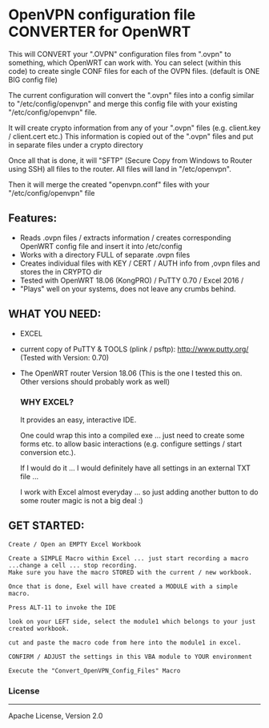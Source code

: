 #  OpenVPN configuration file CONVERTER for OpenWRT

 This will CONVERT your ".OVPN" configuration files from "<vpn config file>.ovpn" to something, which
 OpenWRT can work with. You can select (within this code) to create single CONF files for each of the OVPN files. (default is ONE BIG config file)

 The current configuration will convert the ".ovpn" files into a config similar to "/etc/config/openvpn" and merge this config file with your existing "/etc/config/openvpn" file.
 
 It will create crypto information from any of your ".ovpn" files (e.g. client.key / client.cert etc.) This information is copied out of the ".ovpn" files and put in separate files under a crypto directory

 Once all that is done, it will "SFTP" (Secure Copy from Windows to Router using SSH) all files to the router. All files will land in "/etc/openvpn".
 
 Then it will merge the created "openvpn.conf" files with your "/etc/config/openvpn" file
 
 ## Features:
 
 - Reads .ovpn files / extracts information / creates corresponding OpenWRT config file and insert it into /etc/config
 - Works with a directory FULL of separate .ovpn files
 - Creates individual files with KEY / CERT / AUTH info from ,ovpn files and stores the in CRYPTO dir
 - Tested with OpenWRT 18.06 (KongPRO) / PuTTY 0.70 / Excel 2016 / 
 - "Plays" well on your systems, does not leave any crumbs behind.

 ## WHAT YOU NEED:

 - EXCEL
 - current copy of PuTTY & TOOLS (plink / psftp): http://www.putty.org/ (Tested with Version: 0.70)
 - The OpenWRT router Version 18.06 (This is the one I tested this on. Other versions should probably work as well)

    ### WHY EXCEL? 
    It provides an easy, interactive IDE. 
    
    One could wrap this into a compiled exe ... just need to create  some forms etc. to allow basic interactions (e.g. configure settings / start conversion etc.).
 
     If I would do it ... I would definitely have all settings in an external TXT file ... 
     
     I work with Excel almost everyday ... so just adding another button to do some router magic is not a big deal :)

## GET STARTED:
    
    Create / Open an EMPTY Excel Workbook
    
    Create a SIMPLE Macro within Excel ... just start recording a macro ...change a cell ... stop recording.
    Make sure you have the macro STORED with the current / new workbook.
    
    Once that is done, Exel will have created a MODULE with a simple macro.
    
    Press ALT-11 to invoke the IDE 
    
    look on your LEFT side, select the module1 which belongs to your just created workbook.
    
    cut and paste the macro code from here into the module1 in excel.
    
    CONFIRM / ADJUST the settings in this VBA module to YOUR environment
    
    Execute the "Convert_OpenVPN_Config_Files" Macro

### License
----

Apache License, Version 2.0
